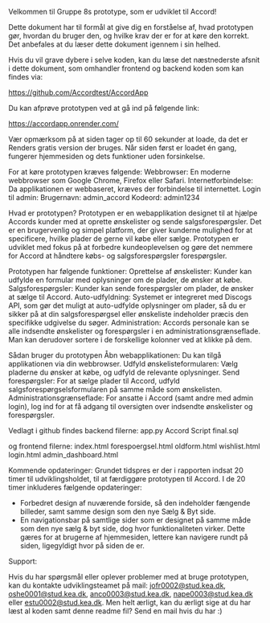 Velkommen til Gruppe 8s prototype, som er udviklet til Accord!

Dette dokument har til formål at give dig en forståelse af, hvad prototypen gør, hvordan du bruger den, og hvilke krav der er for at køre den korrekt. Det anbefales at du læser dette dokument igennem i sin helhed.


Hvis du vil grave dybere i selve koden, kan du læse det næstnederste afsnit i dette dokument, som omhandler frontend og backend koden som kan findes via: 

https://github.com/Accordtest/AccordApp


Du kan afprøve prototypen ved at gå ind på følgende link: 

https://accordapp.onrender.com/ 


Vær opmærksom på at siden tager op til 60 sekunder at loade, da det er Renders gratis version der bruges. Når siden først er loadet én gang, fungerer hjemmesiden og dets funktioner uden forsinkelse.

For at køre prototypen kræves følgende: Webbrowser: En moderne webbrowser som Google Chrome, Firefox eller Safari. Internetforbindelse: Da applikationen er webbaseret, kræves der forbindelse til internettet. Login til admin: Brugernavn: admin_accord Kodeord: admin1234

Hvad er prototypen? Prototypen er en webapplikation designet til at hjælpe Accords kunder med at oprette ønskelister og sende salgsforespørgsler. Det er en brugervenlig og simpel platform, der giver kunderne mulighed for at specificere, hvilke plader de gerne vil købe eller sælge. Prototypen er udviklet med fokus på at forbedre kundeoplevelsen og gøre det nemmere for Accord at håndtere købs- og salgsforespørgsler forespørgsler.

Prototypen har følgende funktioner: Oprettelse af ønskelister: Kunder kan udfylde en formular med oplysninger om de plader, de ønsker at købe. Salgsforespørgsler: Kunder kan sende forespørgsler om plader, de ønsker at sælge til Accord. Auto-udfyldning: Systemet er integreret med Discogs API, som gør det muligt at auto-udfylde oplysninger om plader, så du er sikker på at din salgsforespørgsel eller ønskeliste indeholder præcis den specifikke udgivelse du søger. Administration: Accords personale kan se alle indsendte ønskelister og forespørgsler i en administrationsgrænseflade. Man kan derudover sortere i de forskellige kolonner ved at klikke på dem.

Sådan bruger du prototypen Åbn webapplikationen: Du kan tilgå applikationen via din webbrowser. Udfyld ønskelisteformularen: Vælg pladerne du ønsker at købe, og udfyld de relevante oplysninger. Send forespørgsler: For at sælge plader til Accord, udfyld salgsforespørgselsformularen på samme måde som ønskelisten. Administrationsgrænseflade: For ansatte i Accord (samt andre med admin login), log ind for at få adgang til oversigten over indsendte ønskelister og forespørgsler.

Vedlagt i github findes backend filerne: app.py Accord Script final.sql

og frontend filerne: index.html forespoergsel.html oldform.html wishlist.html login.html admin_dashboard.html

Kommende opdateringer: 
Grundet tidspres er der i rapporten indsat 20 timer til udviklingsholdet, til at færdiggøre prototypen til Accord. I de 20 timer inkluderes fælgende opdateringer:
- Forbedret design af nuværende forside, så den indeholder fængende billeder, samt samme design som den nye Sælg & Byt side.
- En navigationsbar på samtlige sider som er designet på samme måde som den nye sælg & byt side, dog hvor funktionaliteten virker. Dette gæres for at brugerne af hjemmesiden, lettere kan navigere rundt på siden, ligegyldigt hvor på siden de er.

Support:

Hvis du har spørgsmål eller oplever problemer med at bruge prototypen, kan du kontakte udviklingsteamet på mail: jofr0002@stud.kea.dk, oshe0001@stud.kea.dk, anco0003@stud.kea.dk, nape0003@stud.kea.dk eller estu0002@stud.kea.dk. Men helt ærligt, kan du ærligt sige at du har læst al koden samt denne readme fil? Send en mail hvis du har :)
